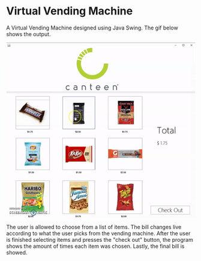 # Virtual Vending Machine 

A Virtual Vending Machine designed using Java Swing. The gif below shows the output.  

![](Output.gif)  

The user is allowed to choose from a list of items. The bill changes live according to what the user picks from the vending machine. After the user is finished selecting items and presses the "check out" button, the program shows the amount of times each item was chosen. Lastly, the final bill is showed. 

